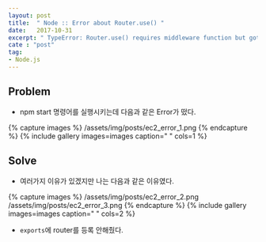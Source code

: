 ```yaml
---
layout: post
title:  " Node :: Error about Router.use() "
date:   2017-10-31
excerpt: " TypeError: Router.use() requires middleware function but got a Object "
cate : "post"
tag:
- Node.js
---
```


## Problem

* npm start 명령어를 실행시키는데 다음과 같은 Error가 떴다. 

{% capture images %}
	/assets/img/posts/ec2_error_1.png
{% endcapture %}
{% include gallery images=images caption=" " cols=1 %}

## Solve

* 여러가지 이유가 있겠지만 나는 다음과 같은 이유였다.

{% capture images %}
	/assets/img/posts/ec2_error_2.png
	/assets/img/posts/ec2_error_3.png
{% endcapture %}
{% include gallery images=images caption=" " cols=2 %}

* `exports`에 router를 등록 안해줬다.
